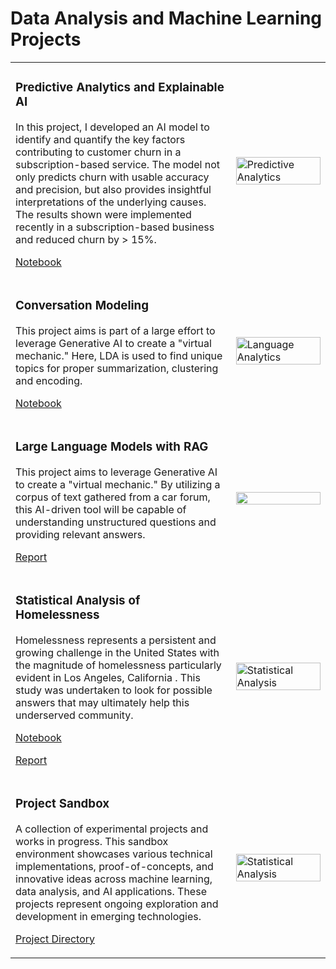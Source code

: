 <h1>Data Analysis and Machine Learning Projects</h1>
<table>
  <tr>
    <td style="width: 70%;">
      <h3>Predictive Analytics and Explainable AI</h3>
      <p>In this project, I developed an AI model to identify and quantify the key factors contributing to customer churn in a subscription-based service. The model not only predicts churn with usable accuracy and precision, but also provides insightful interpretations of the underlying causes. The results shown were implemented recently in a subscription-based business and reduced churn by > 15%.</p>
      <p><a href="https://github.com/davidelgas/DataSciencePortfolio/blob/main/Inference_Models/predictive_model.ipynb">Notebook</a></p>
    </td>
    <td style="width: 30%;">
      <img src="https://davidelgas.github.io/images/shapley.png" alt="Predictive Analytics" width="100%" />
    </td>
  </tr>
  <tr>
    <td style="width: 70%;">
      <h3>Conversation Modeling</h3>
      <p>This project aims is part of a large effort to leverage Generative AI to create a "virtual mechanic." Here, LDA is used to find unique topics for proper summarization, clustering and encoding.</p>
      <p><a href="https://github.com/davidelgas/DataSciencePortfolio/blob/main/Language_Models/NLP/NLP_with_LDA.ipynb">Notebook</a></p>
    </td>
    <td style="width: 30%;">
      <img src="https://davidelgas.github.io/images/LDA.png" alt="Language Analytics" width="100%" />
    </td>
  </tr>
  <tr>
    <td style="width: 70%;">
      <h3>Large Language Models with RAG</h3>
      <p>This project aims to leverage Generative AI to create a "virtual mechanic." By utilizing a corpus of text gathered from a car forum, this AI-driven tool will be capable of understanding unstructured questions and providing relevant answers. </p>
      <p><a href="https://github.com/davidelgas/DataSciencePortfolio/blob/main/Language_Models/RAG/LLM_RAG_ELGASDAVID_onePage.md">Report</a></p>
    </td>
    <td style="width: 30%;">
      <img src="https://davidelgas.github.io/images/TSNE_GIF.gif" width="100%" />
    </td>
  </tr>
  <tr>
    <td style="width: 70%;">
      <h3>Statistical Analysis of Homelessness</h3>
      <p>Homelessness represents a persistent and growing challenge in the United States  with the magnitude of homelessness particularly evident in Los Angeles, California .  This study was undertaken to look for possible answers that may ultimately help this underserved community.</p>
      <p><a href="https://github.com/davidelgas/DataSciencePortfolio/blob/main/Statistical_Models/Homelessness.rmd">Notebook</a></p>
      <p><a href="https://github.com/davidelgas/DataSciencePortfolio/blob/main/Statistical_Models/Homelessness.pdf">Report</a></p>
    </td>
    <td style="width: 30%;">
      <img src="https://davidelgas.github.io/images/BoxWhiskers.png" alt="Statistical Analysis" width="100%" />
    </td>
  </tr>
  <tr>
    <td style="width: 70%;">
      <h3>Project Sandbox</h3>
      <p>A collection of experimental projects and works in progress. This sandbox environment showcases various technical implementations, proof-of-concepts, and innovative ideas across machine learning, data analysis, and AI applications. These projects represent ongoing exploration and development in emerging technologies.</p>
      <p><a href="https://github.com/davidelgas/DataSciencePortfolio">Project Directory</a></p>
    </td>
    <td style="width: 30%;">
       <img src="https://davidelgas.github.io/images/Sandbox.jpg" alt="Statistical Analysis" width="100%" />
    </td>
  </tr>
</table>
